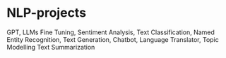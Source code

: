 # NLP-projects
GPT, LLMs Fine Tuning, Sentiment Analysis, Text Classification, Named Entity Recognition, Text Generation, Chatbot, Language Translator, Topic Modelling Text Summarization
